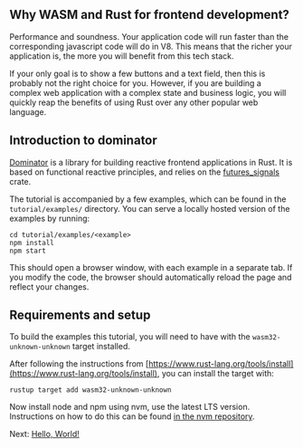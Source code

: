 ## Why WASM and Rust for frontend development?

Performance and soundness.
Your application code will run faster than the corresponding javascript code will do in V8.
This means that the richer your application is, the more you will benefit from this tech stack.

If your only goal is to show a few buttons and a text field, then this is probably not the right choice for you.
However, if you are building a complex web application with a complex state and business logic, you will quickly reap the benefits of using Rust over any other popular web language. 

## Introduction to dominator

[Dominator](https://crates.io/crates/dominator) is a library for building reactive frontend applications in Rust.
It is based on functional reactive principles, and relies on the [futures_signals](https://crates.io/crates/futures-signals) crate.

The tutorial is accompanied by a few examples, which can be found in the `tutorial/examples/` directory.
You can serve a locally hosted version of the examples by running:

```
cd tutorial/examples/<example>
npm install
npm start
```

This should open a browser window, with each example in a separate tab.
If you modify the code, the browser should automatically reload the page and reflect your changes.

## Requirements and setup

To build the examples this tutorial, you will need to have  with the `wasm32-unknown-unknown` target installed.

After following the instructions from [https://www.rust-lang.org/tools/install](https://www.rust-lang.org/tools/install), you can install the target with:

```
rustup target add wasm32-unknown-unknown
```

Now install node and npm using nvm, use the latest LTS version.
Instructions on how to do this can be found [in the nvm repository](https://github.com/nvm-sh/nvm).

Next: [Hello, World!](hello_world.md)